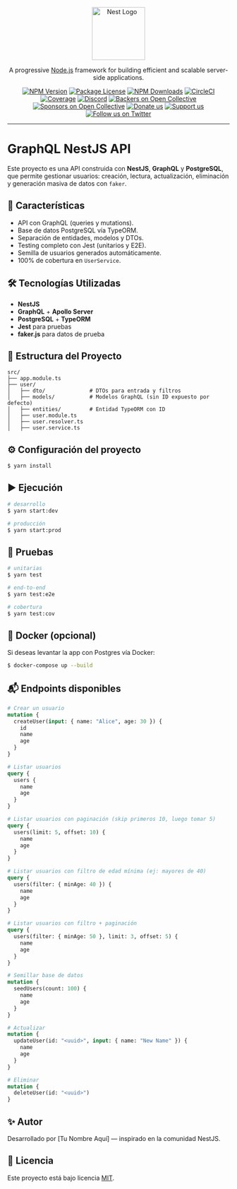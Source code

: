 <p align="center">
  <a href="http://nestjs.com/" target="blank"><img src="https://nestjs.com/img/logo-small.svg" width="120" alt="Nest Logo" /></a>
</p>

<p align="center">A progressive <a href="http://nodejs.org" target="_blank">Node.js</a> framework for building efficient and scalable server-side applications.</p>

<p align="center">
  <a href="https://www.npmjs.com/~nestjscore" target="_blank"><img src="https://img.shields.io/npm/v/@nestjs/core.svg" alt="NPM Version" /></a>
  <a href="https://www.npmjs.com/~nestjscore" target="_blank"><img src="https://img.shields.io/npm/l/@nestjs/core.svg" alt="Package License" /></a>
  <a href="https://www.npmjs.com/~nestjscore" target="_blank"><img src="https://img.shields.io/npm/dm/@nestjs/common.svg" alt="NPM Downloads" /></a>
  <a href="https://circleci.com/gh/nestjs/nest" target="_blank"><img src="https://img.shields.io/circleci/build/github/nestjs/nest/master" alt="CircleCI" /></a>
  <a href="https://coveralls.io/github/nestjs/nest?branch=master" target="_blank"><img src="https://coveralls.io/repos/github/nestjs/nest/badge.svg?branch=master#9" alt="Coverage" /></a>
  <a href="https://discord.gg/G7Qnnhy" target="_blank"><img src="https://img.shields.io/badge/discord-online-brightgreen.svg" alt="Discord"/></a>
  <a href="https://opencollective.com/nest#backer" target="_blank"><img src="https://opencollective.com/nest/backers/badge.svg" alt="Backers on Open Collective" /></a>
  <a href="https://opencollective.com/nest#sponsor" target="_blank"><img src="https://opencollective.com/nest/sponsors/badge.svg" alt="Sponsors on Open Collective" /></a>
  <a href="https://paypal.me/kamilmysliwiec" target="_blank"><img src="https://img.shields.io/badge/Donate-PayPal-ff3f59.svg" alt="Donate us"/></a>
  <a href="https://opencollective.com/nest#sponsor"  target="_blank"><img src="https://img.shields.io/badge/Support%20us-Open%20Collective-41B883.svg" alt="Support us"></a>
  <a href="https://twitter.com/nestframework" target="_blank"><img src="https://img.shields.io/twitter/follow/nestframework.svg?style=social&label=Follow" alt="Follow us on Twitter"></a>
</p>

---

# GraphQL NestJS API

Este proyecto es una API construida con **NestJS**, **GraphQL** y **PostgreSQL**, que permite gestionar usuarios: creación, lectura, actualización, eliminación y generación masiva de datos con `faker`.

## 🚀 Características

- API con GraphQL (queries y mutations).
- Base de datos PostgreSQL vía TypeORM.
- Separación de entidades, modelos y DTOs.
- Testing completo con Jest (unitarios y E2E).
- Semilla de usuarios generados automáticamente.
- 100% de cobertura en `UserService`.

## 🛠️ Tecnologías Utilizadas

- **NestJS**
- **GraphQL** + **Apollo Server**
- **PostgreSQL** + **TypeORM**
- **Jest** para pruebas
- **faker.js** para datos de prueba

## 📂 Estructura del Proyecto

```plaintext
src/
├── app.module.ts
├── user/
│   ├── dto/              # DTOs para entrada y filtros
│   ├── models/           # Modelos GraphQL (sin ID expuesto por defecto)
│   ├── entities/         # Entidad TypeORM con ID
│   ├── user.module.ts
│   ├── user.resolver.ts
│   ├── user.service.ts
```

## ⚙️ Configuración del proyecto

```bash
$ yarn install
```

## ▶️ Ejecución

```bash
# desarrollo
$ yarn start:dev

# producción
$ yarn start:prod
```

## 🧪 Pruebas

```bash
# unitarias
$ yarn test

# end-to-end
$ yarn test:e2e

# cobertura
$ yarn test:cov
```

## 🐳 Docker (opcional)

Si deseas levantar la app con Postgres vía Docker:

```bash
$ docker-compose up --build
```

## 📬 Endpoints disponibles

```graphql
# Crear un usuario
mutation {
  createUser(input: { name: "Alice", age: 30 }) {
    id
    name
    age
  }
}

# Listar usuarios
query {
  users {
    name
    age
  }
}

# Listar usuarios con paginación (skip primeros 10, luego tomar 5)
query {
  users(limit: 5, offset: 10) {
    name
    age
  }
}

# Listar usuarios con filtro de edad mínima (ej: mayores de 40)
query {
  users(filter: { minAge: 40 }) {
    name
    age
  }
}

# Listar usuarios con filtro + paginación
query {
  users(filter: { minAge: 50 }, limit: 3, offset: 5) {
    name
    age
  }
}

# Semillar base de datos
mutation {
  seedUsers(count: 100) {
    name
    age
  }
}

# Actualizar
mutation {
  updateUser(id: "<uuid>", input: { name: "New Name" }) {
    name
    age
  }
}

# Eliminar
mutation {
  deleteUser(id: "<uuid>")
}
```

## ✨ Autor

Desarrollado por [Tu Nombre Aquí] — inspirado en la comunidad NestJS.

## 📝 Licencia

Este proyecto está bajo licencia [MIT](LICENSE).

